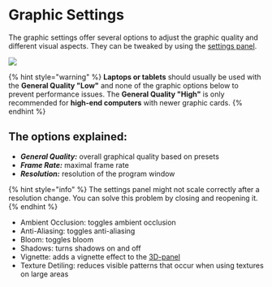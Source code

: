 # Graphic Settings

The graphic settings offer several options to adjust the graphic quality and different visual aspects. They can be tweaked by using the [settings panel](../user-interface/settings-panel.md).

![](../../../.gitbook/assets/iVP\_settings\_graphic\_settings.jpg)

{% hint style="warning" %}
**Laptops or tablets** should usually be used with the **General Quality "Low"** and none of the graphic options below to prevent performance issues. The **General Quality "High"** is only recommended for **high-end computers** with newer graphic cards.
{% endhint %}

## The options explained:

* _**General Quality:**_ overall graphical quality based on presets
* _**Frame Rate:**_ maximal frame rate
* _**Resolution:**_ resolution of the program window

{% hint style="info" %}
The settings panel might not scale correctly after a resolution change. You can solve this problem by closing and reopening it.
{% endhint %}

* Ambient Occlusion: toggles ambient occlusion
* Anti-Aliasing: toggles anti-aliasing
* Bloom: toggles bloom
* Shadows: turns shadows on and off
* Vignette: adds a vignette effect to the [3D-panel](../user-interface/the-3d-panel.md)
* Texture Detiling: reduces visible patterns that occur when using textures on large areas
